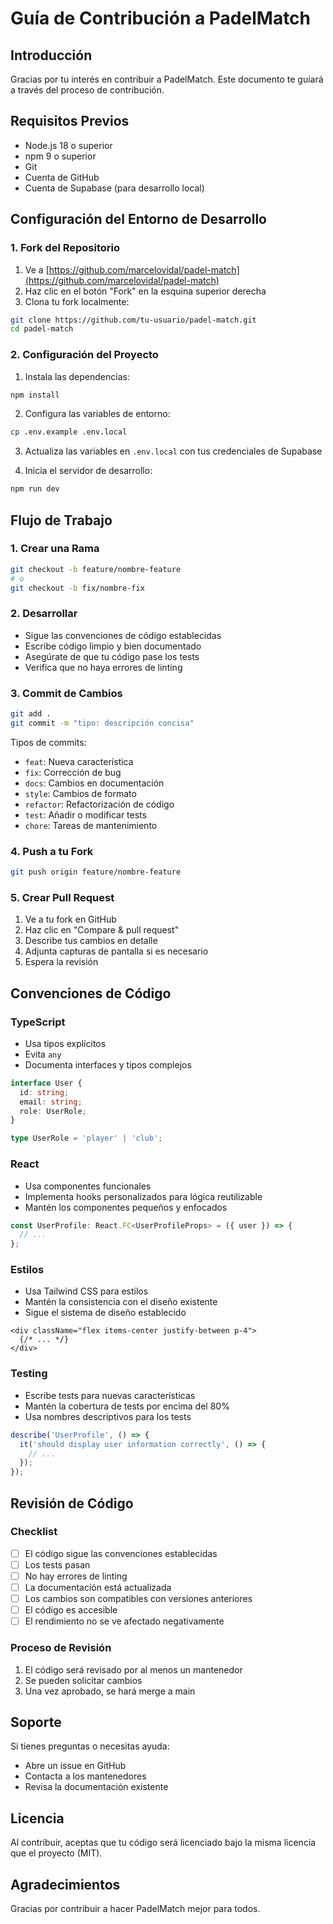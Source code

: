 # Guía de Contribución a PadelMatch

## Introducción
Gracias por tu interés en contribuir a PadelMatch. Este documento te guiará a través del proceso de contribución.

## Requisitos Previos
- Node.js 18 o superior
- npm 9 o superior
- Git
- Cuenta de GitHub
- Cuenta de Supabase (para desarrollo local)

## Configuración del Entorno de Desarrollo

### 1. Fork del Repositorio
1. Ve a [https://github.com/marcelovidal/padel-match](https://github.com/marcelovidal/padel-match)
2. Haz clic en el botón "Fork" en la esquina superior derecha
3. Clona tu fork localmente:
```bash
git clone https://github.com/tu-usuario/padel-match.git
cd padel-match
```

### 2. Configuración del Proyecto
1. Instala las dependencias:
```bash
npm install
```

2. Configura las variables de entorno:
```bash
cp .env.example .env.local
```

3. Actualiza las variables en `.env.local` con tus credenciales de Supabase

4. Inicia el servidor de desarrollo:
```bash
npm run dev
```

## Flujo de Trabajo

### 1. Crear una Rama
```bash
git checkout -b feature/nombre-feature
# o
git checkout -b fix/nombre-fix
```

### 2. Desarrollar
- Sigue las convenciones de código establecidas
- Escribe código limpio y bien documentado
- Asegúrate de que tu código pase los tests
- Verifica que no haya errores de linting

### 3. Commit de Cambios
```bash
git add .
git commit -m "tipo: descripción concisa"
```

Tipos de commits:
- `feat`: Nueva característica
- `fix`: Corrección de bug
- `docs`: Cambios en documentación
- `style`: Cambios de formato
- `refactor`: Refactorización de código
- `test`: Añadir o modificar tests
- `chore`: Tareas de mantenimiento

### 4. Push a tu Fork
```bash
git push origin feature/nombre-feature
```

### 5. Crear Pull Request
1. Ve a tu fork en GitHub
2. Haz clic en "Compare & pull request"
3. Describe tus cambios en detalle
4. Adjunta capturas de pantalla si es necesario
5. Espera la revisión

## Convenciones de Código

### TypeScript
- Usa tipos explícitos
- Evita `any`
- Documenta interfaces y tipos complejos
```typescript
interface User {
  id: string;
  email: string;
  role: UserRole;
}

type UserRole = 'player' | 'club';
```

### React
- Usa componentes funcionales
- Implementa hooks personalizados para lógica reutilizable
- Mantén los componentes pequeños y enfocados
```typescript
const UserProfile: React.FC<UserProfileProps> = ({ user }) => {
  // ...
};
```

### Estilos
- Usa Tailwind CSS para estilos
- Mantén la consistencia con el diseño existente
- Sigue el sistema de diseño establecido
```tsx
<div className="flex items-center justify-between p-4">
  {/* ... */}
</div>
```

### Testing
- Escribe tests para nuevas características
- Mantén la cobertura de tests por encima del 80%
- Usa nombres descriptivos para los tests
```typescript
describe('UserProfile', () => {
  it('should display user information correctly', () => {
    // ...
  });
});
```

## Revisión de Código

### Checklist
- [ ] El código sigue las convenciones establecidas
- [ ] Los tests pasan
- [ ] No hay errores de linting
- [ ] La documentación está actualizada
- [ ] Los cambios son compatibles con versiones anteriores
- [ ] El código es accesible
- [ ] El rendimiento no se ve afectado negativamente

### Proceso de Revisión
1. El código será revisado por al menos un mantenedor
2. Se pueden solicitar cambios
3. Una vez aprobado, se hará merge a main

## Soporte
Si tienes preguntas o necesitas ayuda:
- Abre un issue en GitHub
- Contacta a los mantenedores
- Revisa la documentación existente

## Licencia
Al contribuir, aceptas que tu código será licenciado bajo la misma licencia que el proyecto (MIT).

## Agradecimientos
Gracias por contribuir a hacer PadelMatch mejor para todos. 